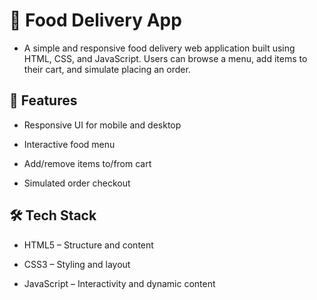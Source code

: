 # 🍔 Food Delivery App
- A simple and responsive food delivery web application built using HTML, CSS, and JavaScript. Users can browse a menu, add items to their cart, and simulate placing an order.

## 🚀 Features
- Responsive UI for mobile and desktop

- Interactive food menu

- Add/remove items to/from cart

- Simulated order checkout

## 🛠 Tech Stack
- HTML5 – Structure and content

- CSS3 – Styling and layout

- JavaScript – Interactivity and dynamic content
